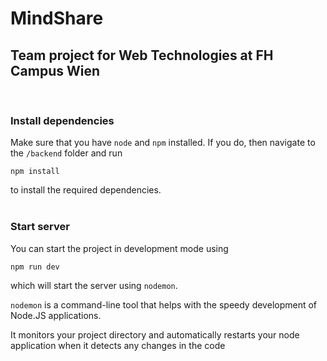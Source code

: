 #  MindShare
## Team project for Web Technologies at FH Campus Wien
<br>

### Install dependencies

Make sure that you have `node` and `npm` installed. If you do, then navigate to the `/backend` folder and run 
```
npm install
```
to install the required dependencies.
<br><br>
### Start server

You can start the project in development mode using
```
npm run dev
```
which will start the server using `nodemon`. 

`nodemon` is a command-line tool that helps with the speedy development of Node.JS applications. 

It monitors your project directory and automatically restarts your node application when it detects any changes in the code